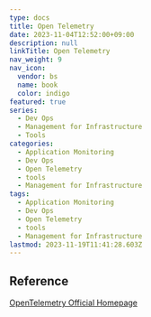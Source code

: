 ```yaml
---
type: docs
title: Open Telemetry
date: 2023-11-04T12:52:00+09:00
description: null
linkTitle: Open Telemetry
nav_weight: 9
nav_icon:
  vendor: bs
  name: book
  color: indigo
featured: true
series:
  - Dev Ops
  - Management for Infrastructure
  - Tools
categories:
  - Application Monitoring
  - Dev Ops
  - Open Telemetry
  - tools
  - Management for Infrastructure
tags:
  - Application Monitoring
  - Dev Ops
  - Open Telemetry
  - tools
  - Management for Infrastructure
lastmod: 2023-11-19T11:41:28.603Z
---
```


## Reference

[OpenTelemetry Official Homepage](https://opentelemetry.io/)

